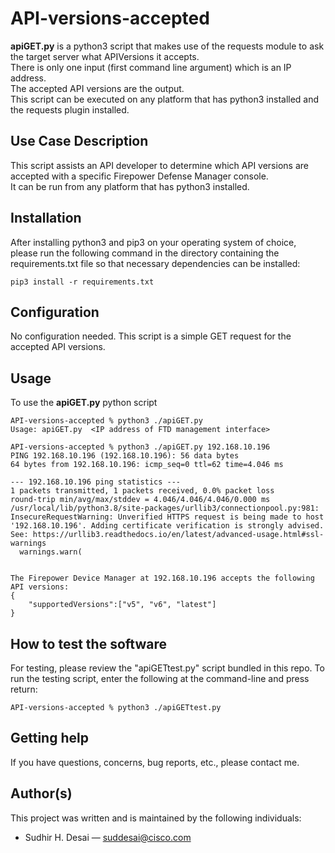 # API-versions-accepted

**apiGET.py** is a python3 script that makes use of the requests module to ask the target server what APIVersions it accepts.  
There is only one input (first command line argument) which is an IP address.  
The accepted API versions are the output.  
This script can be executed on any platform that has python3 installed and the requests plugin installed.
 

## Use Case Description

This script assists an API developer to determine which API versions are accepted with a specific Firepower Defense Manager console.  
It can be run from any platform that has python3 installed.


## Installation

After installing python3 and pip3 on your operating system of choice, please run the following command in the directory containing the requirements.txt file so that necessary dependencies can be installed:  
```shell
pip3 install -r requirements.txt
```


## Configuration

No configuration needed. This script is a simple GET request for the accepted API versions.


## Usage

To use the **apiGET.py** python script

```shell
API-versions-accepted % python3 ./apiGET.py               
Usage: apiGET.py  <IP address of FTD management interface>

API-versions-accepted % python3 ./apiGET.py 192.168.10.196
PING 192.168.10.196 (192.168.10.196): 56 data bytes
64 bytes from 192.168.10.196: icmp_seq=0 ttl=62 time=4.046 ms

--- 192.168.10.196 ping statistics ---
1 packets transmitted, 1 packets received, 0.0% packet loss
round-trip min/avg/max/stddev = 4.046/4.046/4.046/0.000 ms
/usr/local/lib/python3.8/site-packages/urllib3/connectionpool.py:981: InsecureRequestWarning: Unverified HTTPS request is being made to host '192.168.10.196'. Adding certificate verification is strongly advised. See: https://urllib3.readthedocs.io/en/latest/advanced-usage.html#ssl-warnings
  warnings.warn(


The Firepower Device Manager at 192.168.10.196 accepts the following API versions:
{
    "supportedVersions":["v5", "v6", "latest"]
}
```

## How to test the software

For testing, please review the "apiGETtest.py" script bundled in this repo.
To run the testing script, enter the following at the command-line and press return:
```shell
API-versions-accepted % python3 ./apiGETtest.py
```


## Getting help

If you have questions, concerns, bug reports, etc., please contact me.


## Author(s)

This project was written and is maintained by the following individuals:  

* Sudhir H. Desai — suddesai@cisco.com
